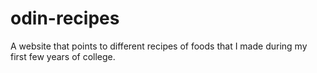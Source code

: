 # odin-recipes
A website that points to different recipes of foods that I made during my first few years of college. 